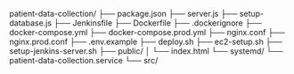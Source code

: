 patient-data-collection/
├── package.json
├── server.js
├── setup-database.js
├── Jenkinsfile
├── Dockerfile
├── .dockerignore
├── docker-compose.yml
├── docker-compose.prod.yml
├── nginx.conf
├── nginx.prod.conf
├── .env.example
├── deploy.sh
├── ec2-setup.sh
├── setup-jenkins-server.sh
├── public/
│   └── index.html
└── systemd/
    └── patient-data-collection.service
└── src/